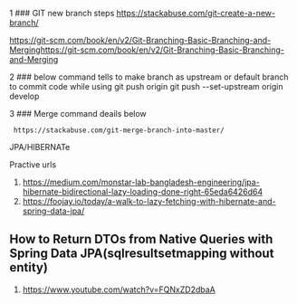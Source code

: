 



1 ### GIT new branch steps
  https://stackabuse.com/git-create-a-new-branch/

  https://git-scm.com/book/en/v2/Git-Branching-Basic-Branching-and-Merginghttps://git-scm.com/book/en/v2/Git-Branching-Basic-Branching-and-Merging

2 ### below command tells to make branch as upstream or default branch to commit code while using git push origin 
    git push --set-upstream origin develop
    
3 ### Merge command deails below
    
     https://stackabuse.com/git-merge-branch-into-master/
     
     

JPA/HIBERNATe

Practive urls 
1) https://medium.com/monstar-lab-bangladesh-engineering/jpa-hibernate-bidirectional-lazy-loading-done-right-65eda6426d64
2) https://foojay.io/today/a-walk-to-lazy-fetching-with-hibernate-and-spring-data-jpa/     
     

How to Return DTOs from Native Queries with Spring Data JPA(sqlresultsetmapping without entity)
-----------------------------------------------------------------------------------------------

1) https://www.youtube.com/watch?v=FQNxZD2dbaA


